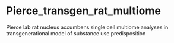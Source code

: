 # Pierce_transgen_rat_multiome
Pierce lab rat nucleus accumbens single cell multiome analyses in transgenerational model of substance use predisposition
